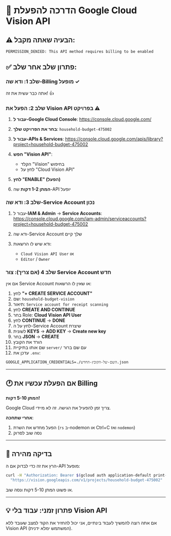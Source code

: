 # 🔧 הדרכה להפעלת Google Cloud Vision API

## ⚠️ הבעיה שאתה מקבל:
```
PERMISSION_DENIED: This API method requires billing to be enabled
```

## ✅ פתרון שלב אחר שלב:

### שלב 1: ודא שה-Billing מופעל ✓
אתה כבר עשית את זה! 👍

### שלב 2: הפעל את Vision API בפרויקט ⚠️

1. **עבור ל-Google Cloud Console**:
   https://console.cloud.google.com/

2. **בחר את הפרויקט שלך**: `household-budget-475002`

3. **עבור ל-APIs & Services**:
   https://console.cloud.google.com/apis/library?project=household-budget-475002

4. **חפש "Vision API"**:
   - הקלד "Vision" בחיפוש
   - לחץ על "Cloud Vision API"

5. **לחץ "ENABLE" (הפעל)**

6. **המתן 1-2 דקות** שה-API יופעל

### שלב 3: ודא שה-Service Account נכון

1. עבור ל-**IAM & Admin** → **Service Accounts**:
   https://console.cloud.google.com/iam-admin/serviceaccounts?project=household-budget-475002

2. ודא שה-Service Account שלך קיים

3. ודא שיש לו הרשאות:
   - `Cloud Vision API User` או
   - `Editor` / `Owner`

### שלב 4 (אם צריך): צור Service Account חדש

אם אין Service Account או שאין לו הרשאות:

1. לחץ **"+ CREATE SERVICE ACCOUNT"**
2. שם: `household-budget-vision`
3. תיאור: `Service account for receipt scanning`
4. לחץ **CREATE AND CONTINUE**
5. בחר Role: **Cloud Vision API User**
6. לחץ **CONTINUE** → **DONE**
7. לחץ על ה-Service Account שיצרת
8. לשונית **KEYS** → **ADD KEY** → **Create new key**
9. בחר **JSON** → **CREATE**
10. הורד את הקובץ
11. שם אותו בתיקיית `server/` עם שם ברור
12. עדכן את `.env`:
```
GOOGLE_APPLICATION_CREDENTIALS=./השם-של-הקובץ-החדש.json
```

---

## 🕐 אם הפעלת עכשיו את Billing

**המתן 5-10 דקות!** 

Google Cloud צריך זמן להפעיל את הגישה. זה לא מיידי.

**אחרי שתחכה**:
1. הפעל מחדש את השרת (`rs` ב-nodemon או Ctrl+C ואז `nodemon`)
2. נסה שוב לסרוק

---

## 🧪 בדיקה מהירה

הרץ את זה כדי לבדוק אם ה-API מופעל:

```bash
curl -H "Authorization: Bearer $(gcloud auth application-default print-access-token)" \
  "https://vision.googleapis.com/v1/projects/household-budget-475002"
```

או פשוט המתן 5-10 דקות ונסה שוב.

---

## 💡 פתרון זמני: עבוד בלי Vision API

אם אתה רוצה להמשיך לעבוד בינתיים, אני יכול להחזיר את הקוד למצב שעובד ללא Vision API (המשתמש ימלא ידנית).

